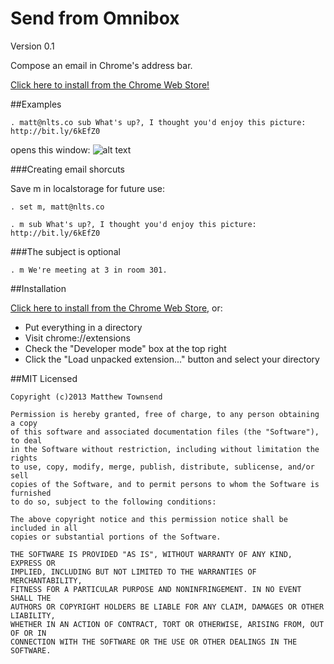 Send from Omnibox
=================

Version 0.1

Compose an email in Chrome's address bar.

[Click here to install from the Chrome Web Store!](https://chrome.google.com/webstore/detail/send-from-omnibox/pfebpahfiklkbdgdacdcdojjejhpbkgc)

##Examples

```
. matt@nlts.co sub What's up?, I thought you'd enjoy this picture: http://bit.ly/6kEfZ0
```

opens this window:
![alt text](http://i.imgur.com/6VTcHTt.png "The pic is a 1906 panorama of SF after the earthquake.")

###Creating email shorcuts

Save m in localstorage for future use:

```
. set m, matt@nlts.co
```

```
. m sub What's up?, I thought you'd enjoy this picture: http://bit.ly/6kEfZ0
```

###The subject is optional

```
. m We're meeting at 3 in room 301.
```

##Installation

[Click here to install from the Chrome Web Store,](https://chrome.google.com/webstore/detail/send-from-omnibox/pfebpahfiklkbdgdacdcdojjejhpbkgc) or:
- Put everything in a directory
- Visit chrome://extensions
- Check the "Developer mode" box at the top right
- Click the "Load unpacked extension..." button and select your directory

##MIT Licensed
```
Copyright (c)2013 Matthew Townsend

Permission is hereby granted, free of charge, to any person obtaining a copy 
of this software and associated documentation files (the "Software"), to deal 
in the Software without restriction, including without limitation the rights 
to use, copy, modify, merge, publish, distribute, sublicense, and/or sell 
copies of the Software, and to permit persons to whom the Software is furnished
to do so, subject to the following conditions:

The above copyright notice and this permission notice shall be included in all 
copies or substantial portions of the Software.

THE SOFTWARE IS PROVIDED "AS IS", WITHOUT WARRANTY OF ANY KIND, EXPRESS OR 
IMPLIED, INCLUDING BUT NOT LIMITED TO THE WARRANTIES OF MERCHANTABILITY, 
FITNESS FOR A PARTICULAR PURPOSE AND NONINFRINGEMENT. IN NO EVENT SHALL THE 
AUTHORS OR COPYRIGHT HOLDERS BE LIABLE FOR ANY CLAIM, DAMAGES OR OTHER LIABILITY,
WHETHER IN AN ACTION OF CONTRACT, TORT OR OTHERWISE, ARISING FROM, OUT OF OR IN
CONNECTION WITH THE SOFTWARE OR THE USE OR OTHER DEALINGS IN THE SOFTWARE.
```


